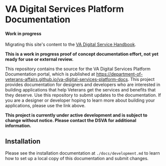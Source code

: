 # VA Digital Services Platform Documentation


#### Work in progress
Migrating this site's content to the [VA Digital Service Handbook](https://github.com/department-of-veterans-affairs/va-digital-service-handbook). 

**This is a work in progress proof of concept documentation effort, not yet ready for use or external review.**

This repository contains the source for the VA Digital Services Platform Documentation portal, which is published at https://department-of-veterans-affairs.github.io/va-digital-services-platform-docs. This project provides documentation for designers and developers who are interested in building applications that help Veterans get the services and benefits that they deserve. Use this repository to submit updates to the documentation. If you are a designer or developer hoping to learn more about building your applications, please use the link above.

**This project is currently under active development and is subject to change without notice. Please contact the DSVA for additional information.**


## Installation

Please see the installation documentation at `./docs/development.md` to learn how to set up a local copy of this documentation and submit changes.
